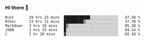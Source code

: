 ### Hi there 👋

<!--
**WShiBin/WShiBin** is a ✨ _special_ ✨ repository because its `README.md` (this file) appears on your GitHub profile.

Here are some ideas to get you started:

- 🔭 I’m currently working on ...
- 🌱 I’m currently learning ...
- 👯 I’m looking to collaborate on ...
- 🤔 I’m looking for help with ...
- 💬 Ask me about ...
- 📫 How to reach me: ...
- 😄 Pronouns: ...
- ⚡ Fun fact: ...
-->

<!--START_SECTION:waka-->
```text
Rust       29 hrs 25 mins  ████████████░░░░░░░░░░░░░   47.58 % 
Other      23 hrs 21 mins  █████████▒░░░░░░░░░░░░░░░   37.78 % 
Markdown   3 hrs 19 mins   █▒░░░░░░░░░░░░░░░░░░░░░░░   05.38 % 
JSON       2 hrs 33 mins   █░░░░░░░░░░░░░░░░░░░░░░░░   04.14 % 
C          1 hr 20 mins    ▓░░░░░░░░░░░░░░░░░░░░░░░░   02.18 % 
```
<!--END_SECTION:waka-->
